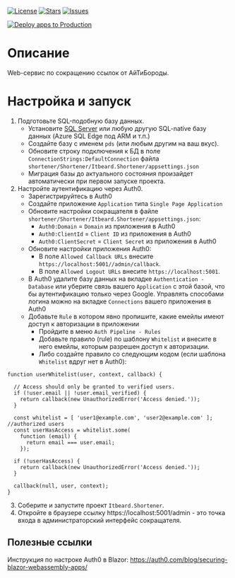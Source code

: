 [![License](https://img.shields.io/github/license/it-beard/shortener)](https://github.com/it-beard/shortener/blob/main/LICENSE)
[![Stars](https://img.shields.io/github/stars/it-beard/shortener)](https://github.com/it-beard/shortener/stargazers)
[![Issues](https://img.shields.io/github/issues/it-beard/shortener)](https://github.com/it-beard/shortener/issues)

[![Deploy apps to Production](https://github.com/itbeard/shortener/actions/workflows/deployment-prod-action.yml/badge.svg?branch=main)](https://github.com/itbeard/shortener/actions/workflows/deployment-prod-action.yml)

# Описание
Web-сервис по сокращению ссылок от АйТиБороды.

# Настройка и запуск
1. Подготовьте SQL-подобную базу данных.
   - Установите [SQL Server](https://www.microsoft.com/en-us/sql-server/sql-server-downloads) или любую другую SQL-native базу данных (Azure SQL Edge под ARM и т.п.)
   - Создайте базу с именем `pds` (или любым другим на ваш вкус).
   - Обновите строку подключения к БД в поле `ConnectionStrings:DefaultConnection` файла `shortener/Shortener/Itbeard.Shortener/appsettings.json `
   - Миграция базы до актуального состояния произайдет автоматически при первом запуске проекта.
2. Настройте аутентификацию через Auth0.
   - Зарегистрируйтесь в Auth0
   - Создайте приложение `Application` типа `Single Page Application`
   - Обновите настройки сокращателя в файле `shortener/Shortener/Itbeard.Shortener/appsettings.json`:
     - `Auth0:Domain` = `Domain` из приложения в Auth0
     - `Auth0:ClientId` = `Client ID` из приложения в Auth0
     - `Auth0:ClientSecret` = `Client Secret` из приложения в Auth0
   - Обновите настройки приложения Auth0:
     - В поле `Allowed Callback URLs` внесите `https://localhost:5001//admin/callback`.
     - В поле `Allowed Logout URLs` внесите `https://localhost:5001`.
   - В Auth0 удалите базу данных на вкладке `Authentication - Database` или уберите связь вашего `Application` с этой базой, что бы аутентификацию только через Google. Управлять способами логина можно на вкладке `Connections` вашего приложения в Auth0
   - Добавьте `Rule` в котором явно пропишите, какие емейлы имеют доступ к авторизации в приложении
     - Пройдите в меню `Auth Pipeline - Rules`
     - Добавьте правило (rule) по шаблону `Whitelist` и внесите в него емейлы, которым разрешен доступ к авторизации.
     - Либо создайте правило со следующим кодом (если шаблона `Whitelist` вдруг нет в Auth0):
```
function userWhitelist(user, context, callback) {

  // Access should only be granted to verified users.
  if (!user.email || !user.email_verified) {
    return callback(new UnauthorizedError('Access denied.'));
  }

  const whitelist = [ 'user1@example.com', 'user2@example.com' ]; //authorized users
  const userHasAccess = whitelist.some(
    function (email) {
      return email === user.email;
    });

  if (!userHasAccess) {
    return callback(new UnauthorizedError('Access denied.'));
  }

  callback(null, user, context);
}
```
3. Соберите и запустите проект `Itbeard.Shortener`.
4. Откройте в браузере ссылку https://localhost:5001/admin - это точка входа в администраторский интерфейс сокращателя.


## Полезные ссылки
Инструкция по настроке Auth0 в Blazor: https://auth0.com/blog/securing-blazor-webassembly-apps/
